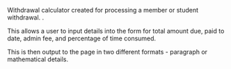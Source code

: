 Withdrawal calculator created for processing a member or student withdrawal. .

This allows a user to input details into the form for total amount due, paid to date, admin fee, and percentage of time consumed.

This is then output to the page in two different formats - paragraph or mathematical details.
